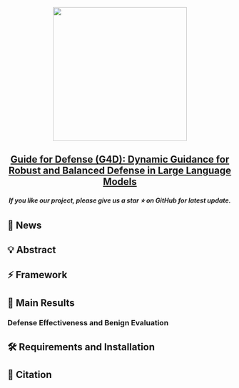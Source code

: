 

<p align="center">
    <img src="assets/AdaShield_logo.jpg" width="300"/>
<p>
<h2 align="center"> <a href="">Guide for Defense (G4D): Dynamic Guidance for Robust and Balanced
Defense in Large Language Models</a></h2>
<h5 align="center"> If you like our project, please give us a star ⭐ on GitHub for latest update.  </h2>

<h5 align="center">


## 📰 News

## 💡 Abstract

## ⚡ Framework


## 🚀 Main Results
### Defense Effectiveness and Benign Evaluation


##  🛠️ Requirements and Installation

## 📑 Citation
